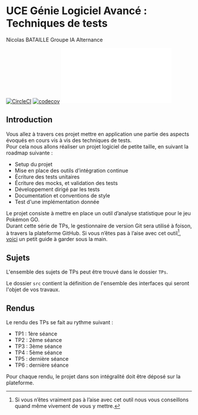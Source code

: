 # UCE Génie Logiciel Avancé : Techniques de tests

Nicolas BATAILLE
Groupe IA Alternance

[![CircleCI](https://dl.circleci.com/status-badge/img/gh/NicolasBataille/ceri-m1-techniques-de-test/tree/master.svg?style=svg)](https://dl.circleci.com/status-badge/redirect/gh/NicolasBataille/ceri-m1-techniques-de-test/tree/master)
[![codecov](https://codecov.io/gh/NicolasBataille/ceri-m1-techniques-de-test/branch/master/graph/badge.svg?token=C1VCDWYIMG)](https://codecov.io/gh/NicolasBataille/ceri-m1-techniques-de-test)
![Checkstyle](target/site/checkstyle.html)

## Introduction

Vous allez à travers ces projet mettre en application une partie des aspects évoqués en cours vis à vis des techniques de tests.  
Pour cela nous allons réaliser un projet logiciel de petite taille, en suivant la roadmap suivante : 
- Setup du projet
- Mise en place des outils d’intégration continue
- Écriture des tests unitaires
- Écriture des mocks, et validation des tests
- Développement dirigé par les tests
- Documentation et conventions de style
- Test d'une implémentation donnée

Le projet consiste à mettre en place un outil d’analyse statistique pour le jeu Pokémon GO.  
Durant cette série de TPs, le gestionnaire de version Git sera utilisé à foison, à travers la plateforme GitHub. Si vous n’êtes pas à l’aise avec cet outil[^1], [voici](http://rogerdudler.github.io/git-guide/) un petit guide à garder sous la main.

## Sujets

L'ensemble des sujets de TPs peut être trouvé dans le dossier `TPs`.

Le dossier `src` contient la définition de l'ensemble des interfaces qui seront l'objet de vos travaux.

## Rendus

Le rendu des TPs se fait au rythme suivant :

- TP1 : 1ère séance
- TP2 : 2ème séance
- TP3 : 3ème séance
- TP4 : 5ème séance
- TP5 : dernière séance
- TP6 : dernière séance

Pour chaque rendu, le projet dans son intégralité doit être déposé sur la plateforme.

[^1]: Si vous n’êtes vraiment pas à l’aise avec cet outil nous vous conseillons quand même vivement de vous y mettre.
